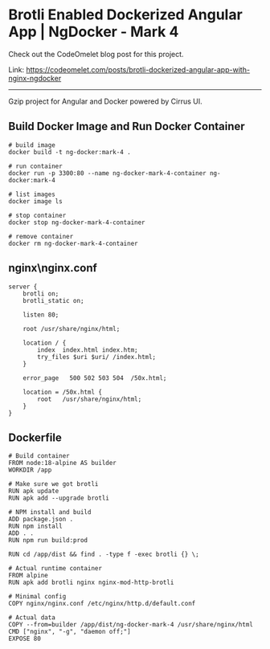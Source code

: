 # Brotli Enabled Dockerized Angular App | NgDocker - Mark 4

Check out the CodeOmelet blog post for this project.

Link: https://codeomelet.com/posts/brotli-dockerized-angular-app-with-nginx-ngdocker
___

Gzip project for Angular and Docker powered by Cirrus UI.

## Build Docker Image and Run Docker Container

```
# build image
docker build -t ng-docker:mark-4 .

# run container
docker run -p 3300:80 --name ng-docker-mark-4-container ng-docker:mark-4

# list images
docker image ls

# stop container
docker stop ng-docker-mark-4-container

# remove container
docker rm ng-docker-mark-4-container
```

## nginx\nginx.conf

```
server {
    brotli on;
    brotli_static on;

    listen 80;

    root /usr/share/nginx/html;

    location / {
        index  index.html index.htm;
        try_files $uri $uri/ /index.html;
    }
    
    error_page   500 502 503 504  /50x.html;
    
    location = /50x.html {
        root   /usr/share/nginx/html;
    }
}
```

## Dockerfile

```
# Build container
FROM node:18-alpine AS builder
WORKDIR /app

# Make sure we got brotli
RUN apk update
RUN apk add --upgrade brotli

# NPM install and build
ADD package.json .
RUN npm install
ADD . .
RUN npm run build:prod

RUN cd /app/dist && find . -type f -exec brotli {} \;

# Actual runtime container
FROM alpine
RUN apk add brotli nginx nginx-mod-http-brotli

# Minimal config
COPY nginx/nginx.conf /etc/nginx/http.d/default.conf

# Actual data
COPY --from=builder /app/dist/ng-docker-mark-4 /usr/share/nginx/html
CMD ["nginx", "-g", "daemon off;"]
EXPOSE 80
```
